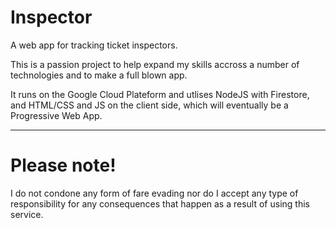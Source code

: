 # Inspector

A web app for tracking ticket inspectors.

This is a passion project to help expand my skills accross a number of technologies and to make a full blown app.

It runs on the Google Cloud Plateform and utlises NodeJS with Firestore, and HTML/CSS and JS on the client side, which will eventually be a Progressive Web App.

---

# Please note!

I do not condone any form of fare evading nor do I accept any type of responsibility for any consequences that happen as a result of using this service.
